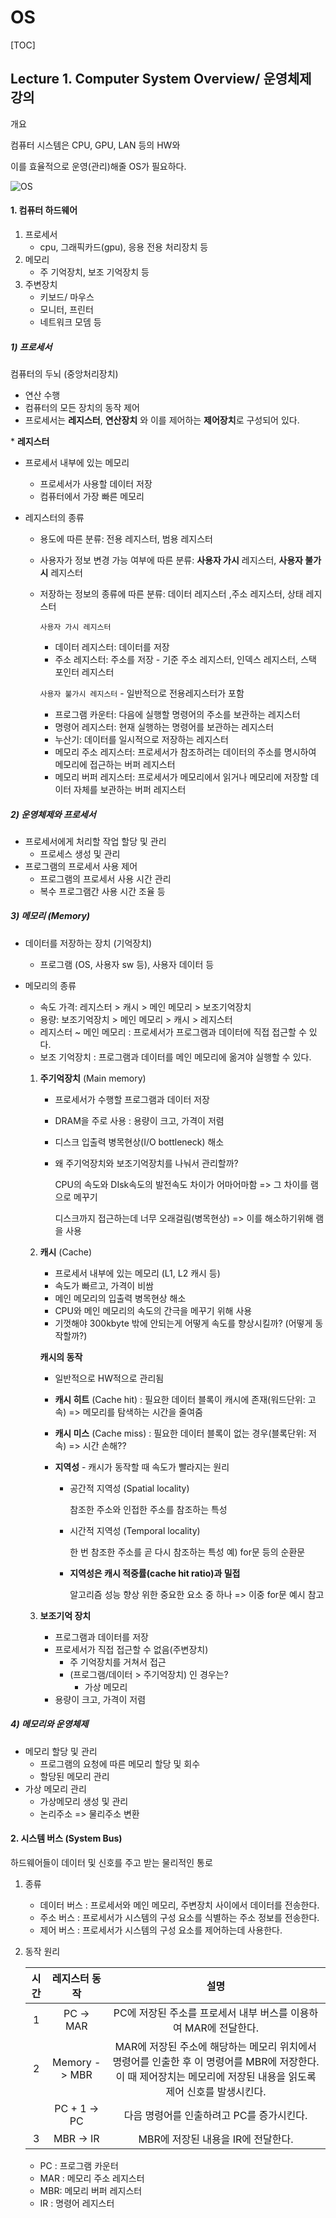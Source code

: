 # OS

[TOC]

## Lecture 1. Computer System Overview/ 운영체제 강의

개요

컴퓨터 시스템은 CPU, GPU, LAN 등의 HW와 

이를 효율적으로 운영(관리)해줄 OS가 필요하다.

![OS](C:\Users\multicampus\Desktop\selfstudy\ABCS\OS\OS\Gwak\OS.assets\OS.PNG)



#### 1. 컴퓨터 하드웨어

1. 프로세서
   - cpu, 그래픽카드(gpu), 응용 전용 처리장치 등
2. 메모리
   - 주 기억장치, 보조 기억장치 등
3. 주변장치
   - 키보드/ 마우스
   - 모니터, 프린터
   - 네트워크 모뎀 등



##### 1) 프로세서

컴퓨터의 두뇌 (중앙처리장치)

- 연산 수행
- 컴퓨터의 모든 장치의 동작 제어
- 프로세서는 **레지스터**, **연산장치** 와 이를 제어하는 **제어장치**로 구성되어 있다.

\* **레지스터**

- 프로세서 내부에 있는 메모리

  - 프로세서가 사용할 데이터 저장
  - 컴퓨터에서 가장 빠른 메모리

- 레지스터의 종류

  - 용도에 따른 분류: 전용 레지스터, 범용 레지스터

  - 사용자가 정보 변경 가능 여부에 따른 분류: **사용자 가시** 레지스터, **사용자 불가시** 레지스터

  - 저장하는 정보의 종류에 따른 분류: 데이터 레지스터 ,주소 레지스터, 상태 레지스터

    `사용자 가시 레지스터`

    - 데이터 레지스터: 데이터를 저장
    - 주소 레지스터: 주소를 저장 - 기준 주소 레지스터, 인덱스 레지스터, 스택 포인터 레지스터

    `사용자 불가시 레지스터` - 일반적으로 전용레지스터가 포함

    - 프로그램 카운터: 다음에 실행할 명령어의 주소를 보관하는 레지스터
    - 명령어 레지스터: 현재 실행하는 명령어를 보관하는 레지스터
    - 누산기: 데이터를 일시적으로 저장하는 레지스터
    - 메모리 주소 레지스터: 프로세서가 참조하려는 데이터의 주소를 명시하여 메모리에 접근하는 버퍼 레지스터
    - 메모리 버퍼 레지스터: 프로세서가 메모리에서 읽거나 메모리에 저장할 데이터 자체를 보관하는 버퍼 레지스터

##### 2) 운영체제와 프로세서

- 프로세서에게 처리할 작업 할당 및 관리
  - 프로세스 생성 및 관리
- 프로그램의 프로세서 사용 제어
  - 프로그램의 프로세서 사용 시간 관리
  - 복수 프로그램간 사용 시간 조율 등

##### 3) 메모리 (Memory)

- 데이터를 저장하는 장치 (기억장치)

  - 프로그램 (OS, 사용자 sw 등), 사용자 데이터 등

- 메모리의 종류

  - 속도 가격: 레지스터 > 캐시 > 메인 메모리 > 보조기억장치
  - 용량: 보조기억장치 > 메인 메모리 > 캐시 > 레지스터
  - 레지스터 ~ 메인 메모리 : 프로세서가 프로그램과 데이터에 직접 접근할 수 있다.
  - 보조 기억장치 : 프로그램과 데이터를 메인 메모리에 옮겨야 실행할 수 있다.

  1. **주기억장치** (Main memory)

     - 프로세서가 수행할 프로그램과 데이터 저장

     - DRAM을 주로 사용 : 용량이 크고, 가격이 저렴

     - 디스크 입출력 병목현상(I/O bottleneck) 해소

     - 왜 주기억장치와 보조기억장치를 나눠서 관리할까?

       CPU의 속도와 DIsk속도의 발전속도 차이가 어마어마함 => 그 차이를 램으로 메꾸기

       디스크까지 접근하는데 너무 오래걸림(병목현상) => 이를 해소하기위해 램을 사용

  2. **캐시** (Cache)

     - 프로세서 내부에 있는 메모리 (L1, L2 캐시 등)
     - 속도가 빠르고, 가격이 비쌈
     - 메인 메모리의 입출력 병목현상 해소
     - CPU와 메인 메모리의 속도의 간극을 메꾸기 위해 사용
     - 기껏해야 300kbyte 밖에 안되는게 어떻게 속도를 향상시킬까? (어떻게 동작할까?)

     **캐시의 동작**

     - 일반적으로 HW적으로 관리됨

     - **캐시 히트** (Cache hit) : 필요한 데이터 블록이 캐시에 존재(워드단위: 고속) => 메모리를 탐색하는 시간을 줄여줌

     - **캐시 미스** (Cache miss) : 필요한 데이터 블록이 없는 경우(블록단위: 저속) => 시간 손해??

     - **지역성** - 캐시가 동작할 때 속도가 빨라지는 원리

       - 공간적 지역성 (Spatial locality)

         참조한 주소와 인접한 주소를 참조하는 특성

       - 시간적 지역성 (Temporal locality)

         한 번 참조한 주소를 곧 다시 참조하는 특성 예) for문 등의 순환문

       - **지역성은 캐시 적중률(cache hit ratio)과 밀접**

         알고리즘 성능 향상 위한 중요한 요소 중 하나 => 이중 for문 예시 참고

  3. **보조기억 장치**
     - 프로그램과 데이터를 저장
     - 프로세서가 직접 접근할 수 없음(주변장치)
       - 주 기억장치를 거쳐서 접근
       - (프로그램/데이터 > 주기억장치) 인 경우는?
         - 가상 메모리
     - 용량이 크고, 가격이 저렴

##### 4) 메모리와 운영체제

- 메모리 할당 및 관리
  - 프로그램의 요청에 따른 메모리 할당 및 회수
  - 할당된 메모리 관리
- 가상 메모리 관리
  - 가상메모리 생성 및 관리
  - 논리주소 => 물리주소 변환



#### 2. 시스템 버스 (System Bus)

하드웨어들이 데이터 및 신호를 주고 받는 물리적인 통로

1. 종류

   - 데이터 버스 : 프로세서와 메인 메모리, 주변장치 사이에서 데이터를 전송한다.
   - 주소 버스 : 프로세서가 시스템의 구성 요소를 식별하는 주소 정보를 전송한다.
   - 제어 버스 : 프로세서가 시스템의 구성 요소를 제어하는데 사용한다.

2. 동작 원리

   | 시간 | 레지스터 동작 |                             설명                             |
   | :--: | :-----------: | :----------------------------------------------------------: |
   |  1   |   PC -> MAR   | PC에 저장된 주소를 프로세서 내부 버스를 이용하여 MAR에 전달한다. |
   |  2   | Memory -> MBR | MAR에 저장된 주소에 해당하는 메모리 위치에서 명령어를 인출한 후 이 명령어를 MBR에 저장한다. 이 때 제어장치는 메모리에 저장된 내용을 읽도록 제어 신호를 발생시킨다. |
   |      | PC + 1 -> PC  |          다음 명령어를 인출하려고 PC를 증가시킨다.           |
   |  3   |   MBR -> IR   |              MBR에 저장된 내용을 IR에 전달한다.              |

   - PC : 프로그램 카운터
   - MAR : 메모리 주소 레지스터
   - MBR: 메모리 버퍼 레지스터
   - IR : 명령어 레지스터

